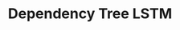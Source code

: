 ---
title: Dependency Tree LSTM
related_terms:
 - long-short-term-memory-lstm
 - tree-lstm
references:
 - "[Improved Semantic Representations From Tree-Structured Long Short-Term Memory Networks](https://arxiv.org/abs/1503.00075)"
---